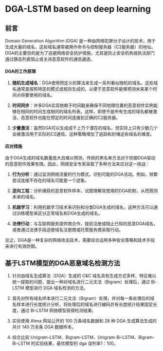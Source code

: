 # DGA-LSTM based on deep learning
## 前言

Domain Generation Algorithm (DGA) 是一种由网络犯罪分子设计的技术，用于生成大量的域名，这些域名通常被用作命令与控制服务器（C2服务器）的地址。DGA的主要目的是为了逃避网络安全防护措施，尤其是防止安全机构或执法部门通过静态列表阻止或关闭恶意软件的通信通道。

#### DGA的工作原理

1. **随机生成域名**：DGA使用预定义的算法来生成一系列看似随机的域名。这些域名通常是按照特定的模式或规则生成的，以便于恶意软件能够预测未来某个时间点将要使用的域名。

2. **时间同步**：许多DGA实现依赖于时间戳来确保不同地理位置的恶意软件实例能够在相同的时间生成相同的域名列表。这样，即使不是所有生成的域名都被激活，恶意软件也能在预定的时间连接到正确的C2服务器。

3. **少量激活**：虽然DGA可以生成成千上万个潜在的域名，但实际上只有少数几个会被激活用于实际的C2通信。这种策略增加了追踪和封堵这些域名的难度。

#### 应对措施

由于DGA生成的域名数量庞大且难以预测，传统的黑名单方法对于防御DGA驱动的恶意软件效果有限。因此，网络安全专家采取了多种方法来应对这一挑战：

1. **行为分析**：通过监测网络流量的行为模式，识别可能的DGA活动。例如，频繁尝试连接不存在的域名可能是一个迹象。

2. **逆向工程**：分析捕获的恶意软件样本，试图理解其使用的DGA机制，从而预测未来的域名。

3. **机器学习**：利用机器学习技术来识别和分类DGA生成的域名，这种方法可以通过训练模型来区分正常域名和DGA生成的域名。

4. **法律行动**：与互联网服务提供商合作，提前注册或阻止已知的恶意DGA域名，或者通过法律手段迫使域名注册商或托管服务商采取行动。

总之，DGA是一种复杂的网络攻击技术，需要综合运用多种安全策略和技术手段来进行有效防御。

## 基于LSTM模型的DGA恶意域名检测方法

1. 针对由域名生成算法（DGA）生成的 C&C 域名具有生成方式多样、特征难以统一提取的问题，提出一种对域名进行二元文法（Bigram）处理后，通过 Bi-LSTM 模型进行 DGA 域名检测的方法。

2. 首先对所有域名样本进行二元文法（Bigram）处理，并对每一条处理后的域名样本进行长度统计分析，将处理后的域名进行编码并有长度统计结果固定长度，通过 Bi-LSTM 网络模型获得检测结果。

3. 实验使用 Alexa 网站公开的 100 万条域名数据和 28 种 DGA 生成算法生成的共计 140 万余条 DGA 数据样本。

4. 综合比较 Unigram-LSTM、Bigram-LSTM、Unigram-Bi-LSTM、Bigram-Bi-LSTM 的实验结果，最优模型的 dga 误判率1：100。
